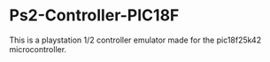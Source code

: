 # Ps2-Controller-PIC18F

This is a playstation 1/2 controller emulator made for the pic18f25k42 microcontroller.